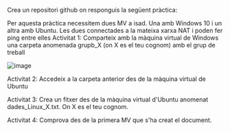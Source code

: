 Crea un repositori github on responguis la següent pràctica: 

Per aquesta pràctica necessitem dues MV a isad. Una amb Windows 10 i un altra amb Ubuntu. Les dues connectades a la mateixa xarxa NAT i poden fer ping entre elles
Activitat 1: 
Comparteix amb la màquina virtual de Windows una carpeta anomenada grupb_X (on X es el teu cognom) amb el grup de treball

![image](https://github.com/user-attachments/assets/16b5d834-54e9-413f-9cf4-06cca933395f)


Activitat 2: 
Accedeix a la carpeta anterior des de la màquina virtual de Ubuntu


Activitat 3: 
Crea un fitxer des de la màquina virtual d'Ubuntu anomenat dades_Linux_X.txt. On X es el teu cognom. 


Activitat 4: 
Comprova des de la primera MV que s'ha creat el document.

